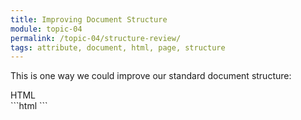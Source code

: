 ```yaml
---
title: Improving Document Structure
module: topic-04
permalink: /topic-04/structure-review/
tags: attribute, document, html, page, structure
---
```


<div class="divider-heading"></div>

This is one way we could improve our standard document structure:


<div id="code-heading">HTML</div>
```html
<!DOCTYPE html>
<html lang="en">
  <head>
    <title>My Way-Cool Awesome Site</title>
    <!-- Meta data and information about your site, not visible to visitors. -->
  </head>

  <body>
    <!-- My "Way-Cool Awesome Site" contents, visible to visitors. -->
  </body>
</html>
```
